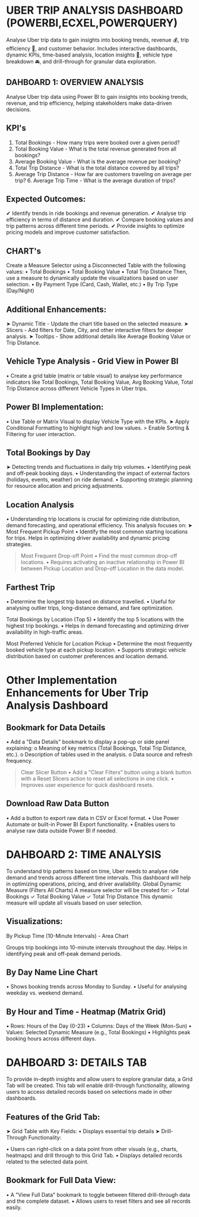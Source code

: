 # UBER TRIP ANALYSIS DASHBOARD (POWERBI,ECXEL,POWERQUERY)
Analyse Uber trip data to gain insights into booking trends, revenue 💰, trip efficiency 🚗, and customer behavior. Includes interactive dashboards, dynamic KPIs, time-based analysis, location insights 📍, vehicle type breakdown 🚘, and drill-through for granular data exploration.

## DAHBOARD 1: OVERVIEW ANALYSIS
Analyse Uber trip data using Power BI to gain insights into booking trends, revenue, and trip efficiency, helping stakeholders make data-driven decisions.

## KPI's 
1. Total Bookings - How many trips were booked over a given period?
2. Total Booking Value - What is the total revenue generated from all bookings?
3. Average Booking Value - What is the average revenue per booking?
4. Total Trip Distance - What is the total distance covered by all trips?
5. Average Trip Distance - How far are customers traveling on average per trip? 6. Average Trip Time - What is the average duration of trips?

## Expected Outcomes:
✔ Identify trends in ride bookings and revenue generation.
✔ Analyse trip efficiency in terms of distance and duration.
✔ Compare booking values and trip patterns across different time periods.
✔ Provide insights to optimize pricing models and improve customer satisfaction.

## CHART's
Create a Measure Selector using a Disconnected Table with the following values:
• Total Bookings
• Total Booking Value
• Total Trip Distance
Then, use a measure to dynamically update the visualizations based on user selection.
• By Payment Type (Card, Cash, Wallet, etc.)
• By Trip Type (Day/Night)

## Additional Enhancements:
➤ Dynamic Title - Update the chart title based on the selected measure.
➤ Slicers - Add filters for Date, City, and other interactive filters for deeper analysis. ➤ Tooltips - Show additional details like Average Booking Value or Trip Distance.

## Vehicle Type Analysis - Grid View in Power BI
• Create a grid table (matrix or table visual) to analyse key performance indicators like Total Bookings, Total Booking Value, Avg Booking Value, Total Trip Distance across different Vehicle Types in Uber trips.

## Power BI Implementation:
• Use Table or Matrix Visual to display Vehicle Type with the KPIs.
 ➤ Apply Conditional Formatting to highlight high and low values. > Enable Sorting & Filtering for user interaction.

## Total Bookings by Day
➤ Detecting trends and fluctuations in daily trip volumes.
• Identifying peak and off-peak booking days.
• Understanding the impact of external factors (holidays, events, weather) on ride demand.
• Supporting strategic planning for resource allocation and pricing adjustments.

## Location Analysis
• Understanding trip locations is crucial for optimizing ride distribution, demand forecasting,
and operational efficiency. This analysis focuses on:
➤ Most Frequent Pickup Point
• Identify the most common starting locations for trips.
Helps in optimizing driver availability and dynamic pricing strategies.

> Most Frequent Drop-off Point
• Find the most common drop-off locations.
• Requires activating an inactive relationship in Power BI between Pickup Location
and Drop-off Location in the data model.

## Farthest Trip

• Determine the longest trip based on distance travelled.
• Useful for analysing outlier trips, long-distance demand, and fare optimization.

Total Bookings by Location (Top 5)
• Identify the top 5 locations with the highest trip bookings.
• Helps in demand forecasting and optimizing driver availability in high-traffic areas.

Most Preferred Vehicle for Location Pickup
• Determine the most frequently booked vehicle type at each pickup location.
• Supports strategic vehicle distribution based on customer preferences and location demand.


# Other Implementation Enhancements for Uber Trip Analysis Dashboard

## Bookmark for Data Details
• Add a "Data Details" bookmark to display a pop-up or side panel explaining:
o Meaning of key metrics (Total Bookings, Total Trip Distance, etc.).
o Description of tables used in the analysis.
o Data source and refresh frequency.

> Clear Slicer Button
• Add a "Clear Filters" button using a blank button with a Reset Slicers action to reset all selections in one click.
• Improves user experience for quick dashboard resets.

## Download Raw Data Button
• Add a button to export raw data in CSV or Excel format.
• Use Power Automate or built-in Power BI Export functionality.
• Enables users to analyse raw data outside Power BI if needed.


# DAHBOARD 2: TIME ANALYSIS
To understand trip patterns based on time, Uber needs to analyse ride demand and trends across different time intervals. This dashboard will help in optimizing operations, pricing, and driver availability.
Global Dynamic Measure (Filters All Charts)
A measure selector will be created for:
✓ Total Bookings
✓ Total Booking Value
✓ Total Trip Distance
This dynamic measure will update all visuals based on user selection.

## Visualizations:
By Pickup Time (10-Minute Intervals) - Area Chart

Groups trip bookings into 10-minute intervals throughout the day.
Helps in identifying peak and off-peak demand periods.

## By Day Name Line Chart
• Shows booking trends across Monday to Sunday.
• Useful for analysing weekday vs. weekend demand.

## By Hour and Time - Heatmap (Matrix Grid)
• Rows: Hours of the Day (0-23)
• Columns: Days of the Week (Mon-Sun)
• Values: Selected Dynamic Measure (e.g., Total Bookings)
• Highlights peak booking hours across different days.

# DAHBOARD 3: DETAILS TAB
To provide in-depth insights and allow users to explore granular data, a Grid Tab will be created. This tab will enable drill-through functionality, allowing users to access detailed records based on selections made in other dashboards.

## Features of the Grid Tab:
➤ Grid Table with Key Fields:
• Displays essential trip details
➤ Drill-Through Functionality:

• Users can right-click on a data point from other visuals (e.g., charts, heatmaps) and drill through to this Grid Tab.
• Displays detailed records related to the selected data point.

## Bookmark for Full Data View:
• A "View Full Data" bookmark to toggle between filtered drill-through data and the complete dataset.
• Allows users to reset filters and see all records easily.

